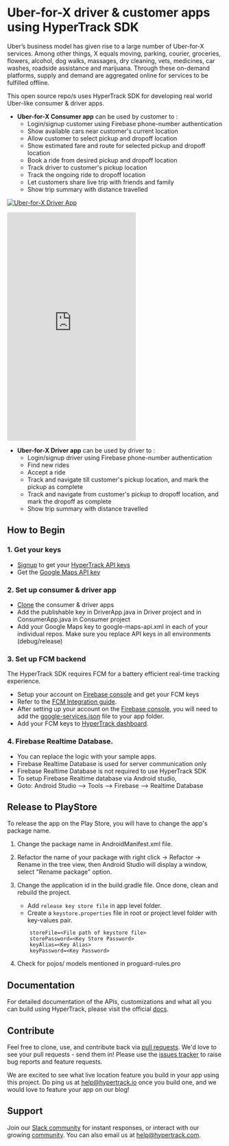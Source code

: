 # Uber-for-X driver & customer apps using HyperTrack SDK

Uber’s business model has given rise to a large number of Uber-for-X services. Among other things, X equals moving, parking, courier, groceries, flowers, alcohol, dog walks, massages, dry cleaning, vets, medicines, car washes, roadside assistance and marijuana. Through these on-demand platforms, supply and demand are aggregated online for services to be fulfilled offline.

This open source repo/s uses HyperTrack SDK for developing real world Uber-like consumer & driver apps. 

 - **Uber-for-X Consumer app** can be used by customer to :
      - Login/signup customer using Firebase phone-number authentication
      - Show available cars near customer's current location
      - Allow customer to select pickup and dropoff location
      - Show estimated fare and route for selected pickup and dropoff location
      - Book a ride from desired pickup and dropoff location
      - Track driver to customer's pickup location
      - Track the ongoing ride to dropoff location
      - Let customers share live trip with friends and family
      - Show trip summary with distance travelled
      
[![Uber-for-X Driver App](https://img.youtube.com/vi/3R9GDQitt40/0.png)](https://www.youtube.com/watch?v=3R9GDQitt40)

<iframe width="300" height="533" src="https://www.youtube.com/embed/3R9GDQitt40" frameborder="0" allow="autoplay; encrypted-media" allowfullscreen></iframe>

- **Uber-for-X Driver app** can be used by driver to :
     - Login/signup driver using Firebase phone-number authentication
     - Find new rides
     - Accept a ride
     - Track and navigate till customer's pickup location, and mark the pickup as complete
     - Track and navigate from customer's pickup to dropoff location, and mark the dropoff as complete
     - Show trip summary with distance travelled

## How to Begin

### 1. Get your keys
 - [Signup](https://www.hypertrack.com/signup?utm_source=github&utm_campaign=uber_for_x_android) to get your [HyperTrack API keys](https://dashboard.hypertrack.com/settings)
 - Get the [Google Maps API key](https://developers.google.com/maps/documentation/android-api/signup)

### 2. Set up consumer & driver app
 - [Clone](https://github.com/hypertrack/uberx_android.git) the consumer & driver apps
 - Add the publishable key in DriverApp.java in Driver project and in ConsumerApp.java in Consumer project
 - Add your Google Maps key to google-maps-api.xml in each of your individual repos. Make sure you replace API keys in all environments (debug/release)

### 3. Set up FCM backend
The HyperTrack SDK requires FCM for a battery efficient real-time tracking experience.
 - Setup your account on [Firebase console](https://console.firebase.google.com/) and get your FCM keys
 - Refer to the [FCM Integration guide](https://docs.hypertrack.com/sdks/android/gcm-integration.html#locate-your-gcmfcm-key).
 - After setting up your account on the [Firebase console](https://console.firebase.google.com), you will need to add the [google-services.json](https://support.google.com/firebase/answer/7015592) file to your app folder.
 - Add your FCM keys to [HyperTrack dashboard](https://dashboard.hypertrack.com/settings).

### 4. Firebase Realtime Database.
 - You can replace the logic with your sample apps.
 - Firebase Realtime Database is used for server communication only
 - Firebase Realtime Database is not required to use HyperTrack SDK
 - To setup Firebase Realtime database via Android studio,
 - Goto: Android Studio --> Tools --> Firebase --> Realtime Database


## Release to PlayStore
To release the app on the Play Store, you will have to change the app's package name.

1. Change the package name in AndroidManifest.xml file.

2. Refactor the name of your package with right click → Refactor → Rename in the tree view, then Android Studio will display a window, select "Rename package" option.

3. Change the application id in the build.gradle file. Once done, clean and rebuild the project.
   - Add `release key store file` in app level folder.
   - Create a `keystore.properties` file in root or project level folder with key-values pair.
    ```properties
        storeFile=<File path of keystore file>
        storePassword=<Key Store Password>
        keyAlias=<Key Alias>
        keyPassword=<Key Password>
   ```
4. Check for pojos/ models mentioned in proguard-rules.pro

## Documentation
For detailed documentation of the APIs, customizations and what all you can build using HyperTrack, please visit the official [docs](https://docs.hypertrack.com/).

## Contribute
Feel free to clone, use, and contribute back via [pull requests](https://help.github.com/articles/about-pull-requests/). We'd love to see your pull requests - send them in! Please use the [issues tracker](https://github.com/hypertrack/hypertrack-live-android/issues) to raise bug reports and feature requests.

We are excited to see what live location feature you build in your app using this project. Do ping us at help@hypertrack.io once you build one, and we would love to feature your app on our blog!

## Support
Join our [Slack community](http://slack.hypertrack.com) for instant responses, or interact with our growing [community](https://community.hypertrack.com). You can also email us at help@hypertrack.com.
